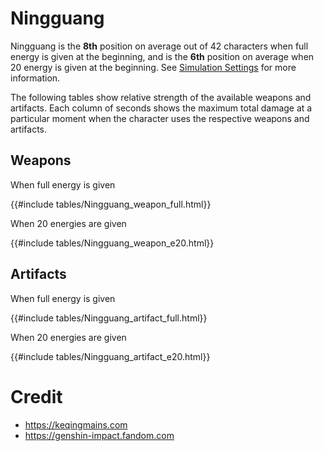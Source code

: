 # Ningguang

Ningguang is the **8th** position on average out of 42
characters when full energy is given at the beginning, and is the
**6th** position on average when 20 energy is given at the
beginning. See [Simulation Settings](./simulation_settings.md) for more
information.

The following tables show relative strength of the available weapons and
artifacts. Each column of seconds shows the maximum total damage at a
particular moment when the character uses the respective weapons and
artifacts.

## Weapons

When full energy is given

{{#include tables/Ningguang_weapon_full.html}}

When 20 energies are given

{{#include tables/Ningguang_weapon_e20.html}}

## Artifacts

When full energy is given

{{#include tables/Ningguang_artifact_full.html}}

When 20 energies are given

{{#include tables/Ningguang_artifact_e20.html}}

# Credit

- <https://keqingmains.com>
- <https://genshin-impact.fandom.com>
